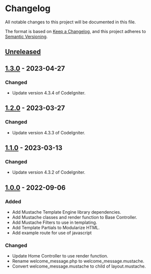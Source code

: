 # Changelog

All notable changes to this project will be documented in this file.

The format is based on [Keep a Changelog](https://keepachangelog.com/en/1.0.0/),
and this project adheres to [Semantic Versioning](https://semver.org/spec/v2.0.0.html).

## [Unreleased]

## [1.3.0] - 2023-04-27

### Changed

-   Update version 4.3.4 of CodeIgniter.

## [1.2.0] - 2023-03-27

### Changed

-   Update version 4.3.3 of CodeIgniter.

## [1.1.0] - 2023-03-13

### Changed

-   Update version 4.3.2 of CodeIgniter.

## [1.0.0] - 2022-09-06

### Added

-   Add Mustache Template Engine library dependencies.
-   Add Mustache classes and render function to Base Controller.
-   Add Mustache Filters to use in templating.
-   Add Template Partials to Modularize HTML.
-   Add example route for use of javascript

### Changed

-   Update Home Controller to use render function.
-   Rename welcome_message.php to welcome_message.mustache.
-   Convert welcome_message.mustache to child of layout.mustache.

[unreleased]: https://github.com/ManuelGil/ci4-mustache/compare/v1.3.0...HEAD
[1.3.0]: https://github.com/ManuelGil/ci4-mustache/compare/v1.2.0...v1.3.0
[1.2.0]: https://github.com/ManuelGil/ci4-mustache/compare/v1.1.0...v1.2.0
[1.1.0]: https://github.com/ManuelGil/ci4-mustache/compare/v1.0.0...v1.1.0
[1.0.0]: https://github.com/ManuelGil/ci4-mustache/releases/tag/v1.0.0
